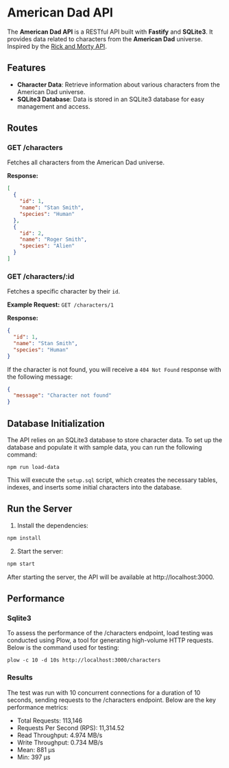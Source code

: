 # American Dad API

The **American Dad API** is a RESTful API built with **Fastify** and **SQLite3**. It provides data related to characters from the **American Dad** universe. Inspired by the [Rick and Morty API](https://rickandmortyapi.com/).

## Features

- **Character Data**: Retrieve information about various characters from the American Dad universe.
- **SQLite3 Database**: Data is stored in an SQLite3 database for easy management and access.

## Routes

### **GET /characters**

Fetches all characters from the American Dad universe.

**Response:**

```json
[
  {
    "id": 1,
    "name": "Stan Smith",
    "species": "Human"
  },
  {
    "id": 2,
    "name": "Roger Smith",
    "species": "Alien"
  }
]
```

### **GET /characters/:id**

Fetches a specific character by their `id`.

**Example Request:**
`GET /characters/1`

**Response:**

```json
{
  "id": 1,
  "name": "Stan Smith",
  "species": "Human"
}
```

If the character is not found, you will receive a `404 Not Found` response with the following message:

```json
{
  "message": "Character not found"
}
```

## Database Initialization

The API relies on an SQLite3 database to store character data. To set up the database and populate it with sample data, you can run the following command:

```
npm run load-data
```

This will execute the `setup.sql` script, which creates the necessary tables, indexes, and inserts some initial characters into the database.

## Run the Server

1. Install the dependencies:

```bash
npm install
```

2. Start the server:

```bash
npm start
```

After starting the server, the API will be available at http://localhost:3000.

## Performance

### Sqlite3

To assess the performance of the /characters endpoint, load testing was conducted using Plow, a tool for generating high-volume HTTP requests. Below is the command used for testing:

```
plow -c 10 -d 10s http://localhost:3000/characters
```

### Results

The test was run with 10 concurrent connections for a duration of 10 seconds, sending requests to the /characters endpoint. Below are the key performance metrics:

- Total Requests: 113,146
- Requests Per Second (RPS): 11,314.52
- Read Throughput: 4.974 MB/s
- Write Throughput: 0.734 MB/s
- Mean: 881 µs
- Min: 397 µs
